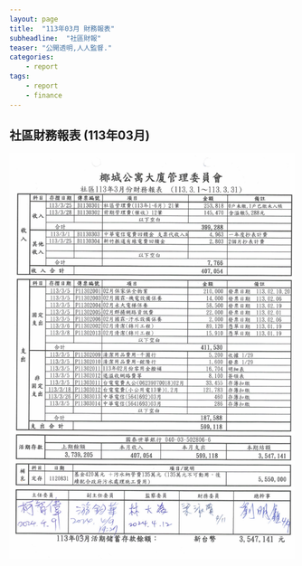 ```yaml
---
layout: page
title:  "113年03月 財務報表"
subheadline:  "社區財報"
teaser: "公開透明,人人監督."
categories:
    - report
tags:
    - report
    - finance
---
```


## 社區財務報表 (113年03月)

![](https://github.com/coconutcity30050/community27/raw/gh-pages/assets/reports/113-03-%E8%B2%A1%E5%8B%99%E5%A0%B1%E8%A1%A8.jpg)

